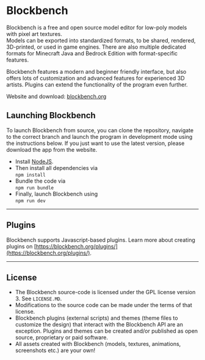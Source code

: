 # Blockbench

Blockbench is a free and open source model editor for low-poly models with pixel art textures.  
Models can be exported into standardized formats, to be shared, rendered, 3D-printed, or used in game engines. There are also multiple dedicated formats for Minecraft Java and Bedrock Edition with format-specific features.  

Blockbench features a modern and beginner friendly interface, but also offers lots of customization and advanced features for experienced 3D artists. Plugins can extend the functionality of the program even further.  

Website and download: [blockbench.org](https://www.blockbench.org)  


## Launching Blockbench  

To launch Blockbench from source, you can clone the repository, navigate to the correct branch and launch the program in development mode using the instructions below. If you just want to use the latest version, please download the app from the website.  

* Install [NodeJS](https://nodejs.org/en/).  
* Then install all dependencies via  
`npm install`  
* Bundle the code via  
`npm run bundle`  
* Finally, launch Blockbench using  
`npm run dev`  

---

## Plugins  

Blockbench supports Javascript-based plugins. Learn more about creating plugins on [https://blockbench.org/plugins/](https://blockbench.org/plugins/).  

---

## License  

* The Blockbench source-code is licensed under the GPL license version 3. See `LICENSE.MD`.  
* Modifications to the source code can be made under the terms of that license.  
* Blockbench plugins (external scripts) and themes (theme files to customize the design) that interact with the Blockbench API are an exception. Plugins and themes can be created and/or published as open source, proprietary or paid software.  
* All assets created with Blockbench (models, textures, animations, screenshots etc.) are your own!  
